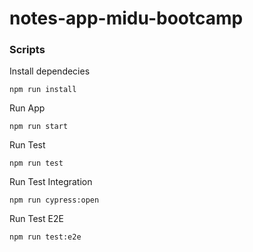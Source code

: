 # notes-app-midu-bootcamp

### Scripts

Install dependecies

```
npm run install
```

Run App

```
npm run start
```

Run Test

```
npm run test
```

Run Test Integration

```
npm run cypress:open
```

Run Test E2E

```
npm run test:e2e
```
